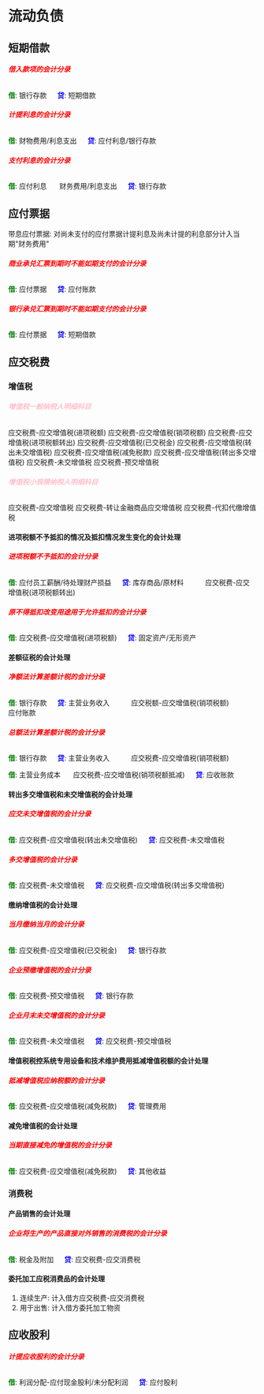 # 流动负债

## 短期借款

###### <strong style="color: red">借入款项的会计分录</strong>

<strong style="color: green">借</strong>: 银行存款
&emsp; <strong style="color: blue">贷</strong>: 短期借款

###### <strong style="color: red">计提利息的会计分录</strong>

<strong style="color: green">借</strong>: 财物费用/利息支出
&emsp; <strong style="color: blue">贷</strong>: 应付利息/银行存款

###### <strong style="color: red">支付利息的会计分录</strong>

<strong style="color: green">借</strong>: 应付利息
&ensp; &ensp; 财务费用/利息支出
&emsp; <strong style="color: blue">贷</strong>: 银行存款

## 应付票据

带息应付票据: 对尚未支付的应付票据计提利息及尚未计提的利息部分计入当期"财务费用"

###### <strong style="color: red">商业承兑汇票到期时不能如期支付的会计分录</strong>

<strong style="color: green">借</strong>: 应付票据
&emsp; <strong style="color: blue">贷</strong>: 应付账款

###### <strong style="color: red">银行承兑汇票到期时不能如期支付的会计分录</strong>

<strong style="color: green">借</strong>: 应付票据
&emsp; <strong style="color: blue">贷</strong>: 短期借款

## 应交税费

### 增值税

###### <strong style="color: pink">增值税一般纳税人明细科目</strong>

应交税费-应交增值税(进项税额)
应交税费-应交增值税(销项税额)
应交税费-应交增值税(进项税额转出)
应交税费-应交增值税(已交税金)
应交税费-应交增值税(转出未交增值税)
应交税费-应交增值税(减免税款)
应交税费-应交增值税(转出多交增值税)
应交税费-未交增值税
应交税费-预交增值税

###### <strong style="color: pink">增值税小规模纳税人明细科目</strong>

应交税费-应交增值税
应交税费-转让金融商品应交增值税
应交税费-代扣代缴增值税

#### 进项税额不予抵扣的情况及抵扣情况发生变化的会计处理

###### <strong style="color: red">进项税额不予抵扣的会计分录</strong>

<strong style="color: green">借</strong>: 应付员工薪酬/待处理财产损益
&emsp; <strong style="color: blue">贷</strong>: 库存商品/原材料
&emsp; &ensp; &ensp; 应交税费-应交增值税(进项税额转出)

###### <strong style="color: red">原不得抵扣改变用途用于允许抵扣的会计分录</strong>

<strong style="color: green">借</strong>: 应交税费-应交增值税(进项税额)
&emsp; <strong style="color: blue">贷</strong>: 固定资产/无形资产

#### 差额征税的会计处理

###### <strong style="color: red">净额法计算差额计税的会计分录</strong>

<strong style="color: green">借</strong>: 银行存款
&emsp; <strong style="color: blue">贷</strong>: 主营业务收入
&emsp; &ensp; &ensp; 应交税额-应交增值税(销项税额)
&emsp; &ensp; &ensp; 应付账款

###### <strong style="color: red">总额法计算差额计税的会计分录</strong>

<strong style="color: green">借</strong>: 银行存款
&emsp; <strong style="color: blue">贷</strong>: 主营业务收入
&emsp; &ensp; &ensp; 应交税费-应交增值税(销项税额)

<strong style="color: green">借</strong>: 主营业务成本
&ensp; &ensp; 应交税费-应交增值税(销项税额抵减)
&emsp; <strong style="color: blue">贷</strong>: 应收账款

#### 转出多交增值税和未交增值税的会计处理

###### <strong style="color: red">应交未交增值税的会计分录</strong>

<strong style="color: green">借</strong>: 应交税费-应交增值税(转出未交增值税)
&emsp; <strong style="color: blue">贷</strong>: 应交税费-未交增值税

###### <strong style="color: red">多交增值税的会计分录</strong>

<strong style="color: green">借</strong>: 应交税费-未交增值税
&emsp; <strong style="color: blue">贷</strong>: 应交税费-应交增值税(转出多交增值税)

#### 缴纳增值税的会计处理

###### <strong style="color: red">当月缴纳当月的会计分录</strong>

<strong style="color: green">借</strong>: 应交税费-应交增值税(已交税金)
&emsp; <strong style="color: blue">贷</strong>: 银行存款

###### <strong style="color: red">企业预缴增值税的会计分录</strong>

<strong style="color: green">借</strong>: 应交税费-预交增值税
&emsp; <strong style="color: blue">贷</strong>: 银行存款

###### <strong style="color: red">企业月末未交增值税的会计分录</strong>

<strong style="color: green">借</strong>: 应交税费-未交增值税
&emsp; <strong style="color: blue">贷</strong>: 应交税费-预交增值税

#### 增值税税控系统专用设备和技术维护费用抵减增值税额的会计处理

###### <strong style="color: red">抵减增值税应纳税额的会计分录</strong>

<strong style="color: green">借</strong>: 应交税费-应交增值税(减免税款)
&emsp; <strong style="color: blue">贷</strong>: 管理费用

#### 减免增值税的会计处理

###### <strong style="color: red">当期直接减免的增值税的会计分录</strong>

<strong style="color: green">借</strong>: 应交税费-应交增值税(减免税款)
&emsp; <strong style="color: blue">贷</strong>: 其他收益

### 消费税

#### 产品销售的会计处理

###### <strong style="color: red">企业将生产的产品直接对外销售的消费税的会计分录</strong>

<strong style="color: green">借</strong>: 税金及附加
&emsp; <strong style="color: blue">贷</strong>: 应交税费-应交消费税

#### 委托加工应税消费品的会计处理

1. 连续生产: 计入借方应交税费-应交消费税
2. 用于出售: 计入借方委托加工物资

## 应收股利

###### <strong style="color: red">计提应收股利的会计分录</strong>

<strong style="color: green">借</strong>: 利润分配-应付现金股利/未分配利润
&emsp; <strong style="color: blue">贷</strong>: 应付股利

